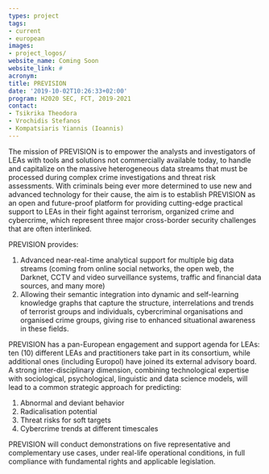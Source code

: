 ```yaml
---
types: project
tags:
- current
- european
images:
- project_logos/
website_name: Coming Soon
website_link: #
acronym: 
title: PREVISION
date: '2019-10-02T10:26:33+02:00'
program: H2020 SEC, FCT, 2019-2021
contact: 
- Tsikrika Theodora
- Vrochidis Stefanos
- Kompatsiaris Yiannis (Ioannis)
---
```

<p>
The mission of PREVISION is to empower the analysts and investigators of LEAs with tools and solutions not commercially available today, to handle and capitalize on the massive heterogeneous data streams that must be processed during complex crime investigations and threat risk assessments. With criminals being ever more determined to use new and advanced technology for their cause, the aim is to establish PREVISION as an open and future-proof platform for providing cutting-edge practical support to LEAs in their fight against terrorism, organized crime and cybercrime, which represent three major cross-border security challenges that are often interlinked.
</p>
<p>
PREVISION provides:
<ol>
<li>Advanced near-real-time analytical support for multiple big data streams (coming from online social networks, the open web, the Darknet, CCTV and video surveillance systems, traffic and financial data sources, and many more)</li>
<li>Allowing their semantic integration into dynamic and self-learning knowledge graphs that capture the structure, interrelations and trends of terrorist groups and individuals, cybercriminal organisations and organised crime groups, giving rise to enhanced situational awareness in these fields.</li>
</ol>
</p>
<p>
PREVISION has a pan-European engagement and support agenda for LEAs: ten (10) different LEAs and practitioners take part in its consortium, while additional ones (including Europol) have joined its external advisory board. A strong inter-disciplinary dimension, combining technological expertise with sociological, psychological, linguistic and data science models, will lead to a common strategic approach for predicting:
<ol>
<li>Abnormal and deviant behavior</li>
<li>Radicalisation potential</li>
<li>Threat risks for soft targets</li>
<li>Cybercrime trends at different timescales</li>
</ol>
</p>
<p>
PREVISION will conduct demonstrations on five representative and complementary use cases, under real-life operational conditions, in full compliance with fundamental rights and applicable legislation.
</p>


